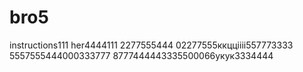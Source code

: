 # bro5
instructions111
her4444111
2277555444
02277555ккццiiii557773333
5557555444000333777
8777444443335500066укук3334444
